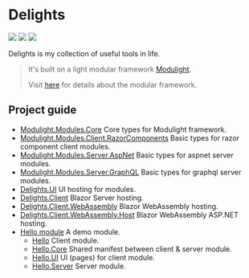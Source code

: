 # Delights

![](https://github.com/StardustDL/delights/workflows/CI/badge.svg) ![](https://github.com/StardustDL/delights/workflows/CD/badge.svg) ![](https://img.shields.io/github/license/StardustDL/delights.svg)

Delights is my collection of useful tools in life.

> It's built on a light modular framework [Modulight](./README.framework.md).
> 
> Visit [here](https://github.com/StardustDL/delights/blob/master/README.framework.md) for details about the modular framework.

## Project guide

- [Modulight.Modules.Core](./src/Modulight.Modules.Core/) Core types for Modulight framework.
- [Modulight.Modules.Client.RazorComponents](./src/Modulight.Modules.Client.RazorComponents/) Basic types for razor component client modules.
- [Modulight.Modules.Server.AspNet](./src/Modulight.Modules.Server.AspNet/) Basic types for aspnet server modules.
- [Modulight.Modules.Server.GraphQL](./src/Modulight.Modules.Server.GraphQL/) Basic types for graphql server modules.
- [Delights.UI](./src/Delights.UI/) UI hosting for modules.
- [Delights.Client](./src/Delights.Client/) Blazor Server hosting.
- [Delights.Client.WebAssembly](./src/Delights.Client.WebAssembly/) Blazor WebAssembly hosting.
- [Delights.Client.WebAssembly.Host](./src/Delights.Client.WebAssembly/) Blazor WebAssembly ASP.NET hosting.
- [Hello module](./src/modules/hello/) A demo module.
  - [Hello](./src/modules/hello/Delights.Modules.Hello) Client module.
  - [Hello.Core](./src/modules/hello/Delights.Modules.Hello.Core) Shared manifest between client & server module.
  - [Hello.UI](./src/modules/hello/Delights.Modules.Hello.UI) UI (pages) for client module.
  - [Hello.Server](./src/modules/hello/Delights.Modules.Hello.Server) Server module.
